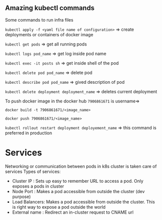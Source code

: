 ## Amazing kubectl commands

Some commands to run infra files

`kubectl apply -f <yaml file name of configuration>` => create deployments or containers of docker image

`kubectl get pods` => get all running pods

`kubectl logs pod_name` => get log inside pod name

`kubectl exec -it posts sh` => get inside shell of the pod

`kubectl delete pod pod_name` => delete pod

`kubectl describe pod pod_name` => gived description of pod

`kubectl delete deployment deployment_name` => deletes current deployment

To push docker image in the docker hub `7906861671` is username=>

`docker build -t 7906861671/<image_name>`

`docker push 7906861671/<image_name>`

`kubectl rollout restart deployment deployement_name` => this command is preferred in production 

# Services
Networking or communication between pods in k8s cluster is taken care of services
Types of services:
* Cluster IP : Sets up easy to remember URL to access a pod. Only exposes a pods in cluster
* Node Port : Makes a pod accessible from outside the cluster (dev purpose)
* Load Balancers: Makes a pod accessible from outside the cluster. This is right way to expose a pod outside the world
* External name : Redirect an in-cluster request to CNAME url